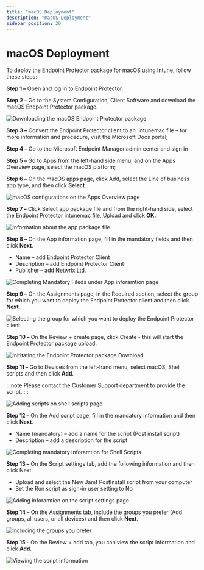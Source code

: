 ```yaml
---
title: "macOS Deployment"
description: "macOS Deployment"
sidebar_position: 20
---
```


# macOS Deployment

To deploy the Endpoint Protector package for macOS using Intune, follow these steps:

**Step 1 –** Open and log in to Endpoint Protector.

**Step 2 –** Go to the System Configuration, Client Software and download the macOS Endpoint
Protector package.

![Downloading the macOS Endpoint Protector package](packagedownload.webp)

**Step 3 –** Convert the Endpoint Protector client to an .intunemac file – for more information and
procedure, visit the Microsoft Docs portal;

**Step 4 –** Go to the Microsoft Endpoint Manager admin center and sign in

**Step 5 –** Go to Apps from the left-hand side menu, and on the Apps Overview page, select the
macOS platform;

**Step 6 –** On the macOS apps page, click Add, select the Line of business app type, and then click
**Select**.

![macOS configurations on the Apps Overview page](macappsoverview.webp)

**Step 7 –** Click Select app package file and from the right-hand side, select the Endpoint
Protector intunemac file, Upload and click **OK.**

![Information about the app package file](macaddapp.webp)

**Step 8 –** On the App information page, fill in the mandatory fields and then click **Next**.

- Name – add Endpoint Protector Client
- Description – add Endpoint Protector Client
- Publisher – add Netwrix Ltd.

![Completing Mandatory Fileds under App inforamtion page](appinformation.webp)

**Step 9 –** On the Assignments page, in the Required section, select the group for which you want
to deploy the Endpoint Protector client and then click **Next**.

![Selecting the group for which you want to deploy the Endpoint Protector client](macassignments.webp)

**Step 10 –** On the Review + create page, click Create - this will start the Endpoint Protector
package upload.

![Inititating the Endpoint Protector package Download](macreviewpage.webp)

**Step 11 –** Go to Devices from the left-hand menu, select macOS, Shell scripts and then click
**Add**.

:::note
Please contact the Customer Support department to provide the script.
:::


![Adding scripts on shell scripts page](shellscripts.webp)

**Step 12 –** On the Add script page, fill in the mandatory information and then click **Next**.

- Name (mandatory) – add a name for the script (Post install script)
- Description – add a description for the script

![Completing mandatory inforamtion for Shell Scripts](addscript.webp)

**Step 13 –** On the Script settings tab, add the following information and then click Next:

- Upload and select the New Jamf PostInstall script from your computer
- Set the Run script as sign-in user setting to No

![Adding inforamtion on the script settings page](scriptsettings.webp)

**Step 14 –** On the Assignments tab, include the groups you prefer (Add groups, all users, or all
devices) and then click **Next**.

![Including the groups you prefer](includegroups.webp)

**Step 15 –** On the Review + add tab, you can view the script information and click **Add**.

![Viewing the script information](scriptinformation.webp)
